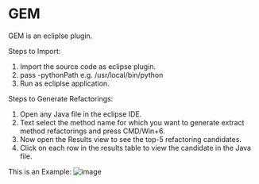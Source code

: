 # GEM
GEM is an ecliplse plugin. 

Steps to Import:

1. Import the source code as eclipse plugin.
2. pass -pythonPath <path to your python installation location>
  e.g. /usr/local/bin/python
3. Run as ecliplse application.

Steps to Generate Refactorings:
1. Open any Java file in the eclipse IDE.
2. Text select the method name for which you want to generate extract method refactorings and press CMD/Win+6.
3. Now open the Results view to see the top-5 refactoring candidates. 
4. Click on each row in the results table to view the candidate in the Java file.

This is an Example:
![image](http://github.com/XuSihan/GEM/raw/master/images/Example.png)

